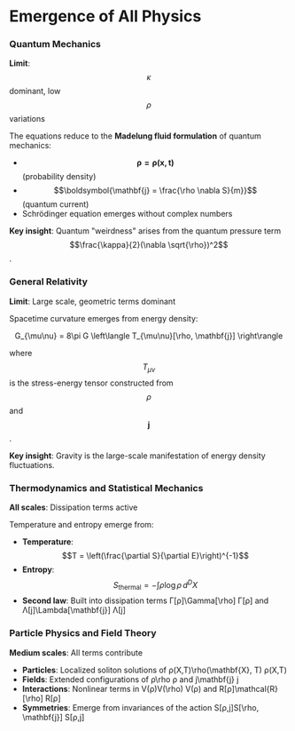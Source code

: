# Emergence of All Physics

### Quantum Mechanics

**Limit**: $$\kappa$$ dominant, low $$\rho$$ variations

The equations reduce to the **Madelung fluid formulation** of quantum mechanics:

* $$\boldsymbol{\rho = \rho(\mathbf{x},t)}$$ (probability density)
* $$\boldsymbol{\mathbf{j} = \frac{\rho \nabla S}{m}}$$ (quantum current)
* Schrödinger equation emerges without complex numbers

**Key insight**: Quantum "weirdness" arises from the quantum pressure term $$\frac{\kappa}{2}(\nabla \sqrt{\rho})^2$$.

### General Relativity

**Limit**: Large scale, geometric terms dominant

Spacetime curvature emerges from energy density:

<p align="center"><span class="math">G_{\mu\nu} = 8\pi G \left\langle T_{\mu\nu}[\rho, \mathbf{j}] \right\rangle</span></p>

where $$T_{\mu\nu}$$ is the stress-energy tensor constructed from $$\rho$$ and $$\mathbf{j}$$.

**Key insight**: Gravity is the large-scale manifestation of energy density fluctuations.

### Thermodynamics and Statistical Mechanics

**All scales**: Dissipation terms active

Temperature and entropy emerge from:

* **Temperature**: $$T = \left(\frac{\partial S}{\partial E}\right)^{-1}$$
* **Entropy**: $$S_{\text{thermal}} = -\int \rho \log \rho \, d^D X$$&#x20;
* **Second law**: Built into dissipation terms Γ\[ρ]\Gamma\[\rho] Γ\[ρ] and Λ\[j]\Lambda\[\mathbf{j}] Λ\[j]

### Particle Physics and Field Theory

**Medium scales**: All terms contribute

* **Particles**: Localized soliton solutions of ρ(X,T)\rho(\mathbf{X}, T) ρ(X,T)
* **Fields**: Extended configurations of ρ\rho ρ and j\mathbf{j} j
* **Interactions**: Nonlinear terms in V(ρ)V(\rho) V(ρ) and R\[ρ]\mathcal{R}\[\rho] R\[ρ]
* **Symmetries**: Emerge from invariances of the action S\[ρ,j]S\[\rho, \mathbf{j}] S\[ρ,j]
